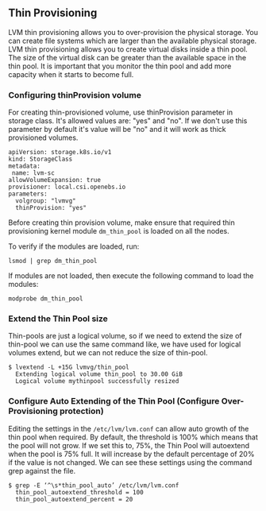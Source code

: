 ## Thin Provisioning

LVM thin provisioning allows you to over-provision the physical storage. You can create
file systems which are larger than the available physical storage. LVM thin provisioning
allows you to create virtual disks inside a thin pool. The size of the virtual disk
can be greater than the available space in the thin pool. It is important that you
monitor the thin pool and add more capacity when it starts to become full.


### Configuring thinProvision volume

For creating thin-provisioned volume, use thinProvision parameter in storage class. It's allowed values are: "yes" and "no". If we don't use this parameter by default it's value will be "no" and it will work as thick provisioned volumes.

```
apiVersion: storage.k8s.io/v1
kind: StorageClass
metadata:
 name: lvm-sc
allowVolumeExpansion: true
provisioner: local.csi.openebs.io
parameters:
  volgroup: "lvmvg"
  thinProvision: "yes"
```

Before creating thin provision volume, make ensure that required thin provisioning kernel module `dm_thin_pool` is loaded on all the nodes.

To verify if the modules are loaded, run:
```
lsmod | grep dm_thin_pool
```

If modules are not loaded, then execute the following command to load the modules:
```
modprobe dm_thin_pool
```

### Extend the Thin Pool size

Thin-pools are just a logical volume, so if we need to extend the size of thin-pool
we can use the same command like, we have used for logical volumes extend, but we 
can not reduce the size of thin-pool.

```
$ lvextend -L +15G lvmvg/thin_pool
  Extending logical volume thin_pool to 30.00 GiB
  Logical volume mythinpool successfully resized
```

### Configure Auto Extending of the Thin Pool (Configure Over-Provisioning protection)

Editing the settings in the `/etc/lvm/lvm.conf` can allow auto growth of the thin 
pool when required. By default, the threshold is 100% which means that the pool
will not grow. If we set this to, 75%, the Thin Pool will autoextend when the 
pool is 75% full. It will increase by the default percentage of 20% if the value
is not changed. We can see these settings using the command grep against the file.

```
$ grep -E ‘^\s*thin_pool_auto’ /etc/lvm/lvm.conf 
  thin_pool_autoextend_threshold = 100
  thin_pool_autoextend_percent = 20
```

